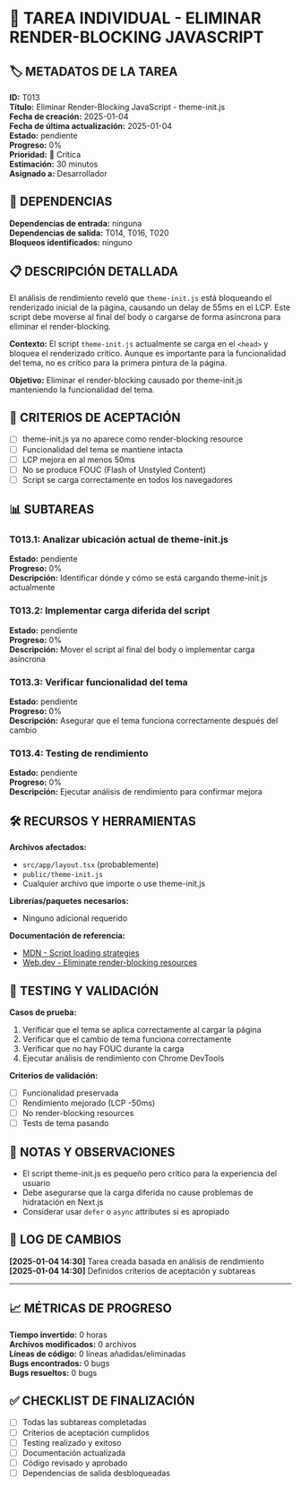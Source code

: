 # 📝 TAREA INDIVIDUAL - ELIMINAR RENDER-BLOCKING JAVASCRIPT

## 🏷️ METADATOS DE LA TAREA

**ID:** T013  
**Título:** Eliminar Render-Blocking JavaScript - theme-init.js  
**Fecha de creación:** 2025-01-04  
**Fecha de última actualización:** 2025-01-04  
**Estado:** pendiente  
**Progreso:** 0%  
**Prioridad:** 🔴 Crítica  
**Estimación:** 30 minutos  
**Asignado a:** Desarrollador

## 🔗 DEPENDENCIAS

**Dependencias de entrada:** ninguna  
**Dependencias de salida:** T014, T016, T020  
**Bloqueos identificados:** ninguno

## 📋 DESCRIPCIÓN DETALLADA

El análisis de rendimiento reveló que `theme-init.js` está bloqueando el renderizado inicial de la página, causando un delay de 55ms en el LCP. Este script debe moverse al final del body o cargarse de forma asíncrona para eliminar el render-blocking.

**Contexto:** El script `theme-init.js` actualmente se carga en el `<head>` y bloquea el renderizado crítico. Aunque es importante para la funcionalidad del tema, no es crítico para la primera pintura de la página.

**Objetivo:** Eliminar el render-blocking causado por theme-init.js manteniendo la funcionalidad del tema.

## 🎯 CRITERIOS DE ACEPTACIÓN

- [ ] theme-init.js ya no aparece como render-blocking resource
- [ ] Funcionalidad del tema se mantiene intacta
- [ ] LCP mejora en al menos 50ms
- [ ] No se produce FOUC (Flash of Unstyled Content)
- [ ] Script se carga correctamente en todos los navegadores

## 📊 SUBTAREAS

### T013.1: Analizar ubicación actual de theme-init.js

**Estado:** pendiente  
**Progreso:** 0%  
**Descripción:** Identificar dónde y cómo se está cargando theme-init.js actualmente

### T013.2: Implementar carga diferida del script

**Estado:** pendiente  
**Progreso:** 0%  
**Descripción:** Mover el script al final del body o implementar carga asíncrona

### T013.3: Verificar funcionalidad del tema

**Estado:** pendiente  
**Progreso:** 0%  
**Descripción:** Asegurar que el tema funciona correctamente después del cambio

### T013.4: Testing de rendimiento

**Estado:** pendiente  
**Progreso:** 0%  
**Descripción:** Ejecutar análisis de rendimiento para confirmar mejora

## 🛠️ RECURSOS Y HERRAMIENTAS

**Archivos afectados:**

- `src/app/layout.tsx` (probablemente)
- `public/theme-init.js`
- Cualquier archivo que importe o use theme-init.js

**Librerías/paquetes necesarios:**

- Ninguno adicional requerido

**Documentación de referencia:**

- [MDN - Script loading strategies](https://developer.mozilla.org/en-US/docs/Web/HTML/Element/script)
- [Web.dev - Eliminate render-blocking resources](https://web.dev/render-blocking-resources/)

## 🧪 TESTING Y VALIDACIÓN

**Casos de prueba:**

1. Verificar que el tema se aplica correctamente al cargar la página
2. Verificar que el cambio de tema funciona correctamente
3. Verificar que no hay FOUC durante la carga
4. Ejecutar análisis de rendimiento con Chrome DevTools

**Criterios de validación:**

- [ ] Funcionalidad preservada
- [ ] Rendimiento mejorado (LCP -50ms)
- [ ] No render-blocking resources
- [ ] Tests de tema pasando

## 📝 NOTAS Y OBSERVACIONES

- El script theme-init.js es pequeño pero crítico para la experiencia del usuario
- Debe asegurarse que la carga diferida no cause problemas de hidratación en Next.js
- Considerar usar `defer` o `async` attributes si es apropiado

## 🔄 LOG DE CAMBIOS

**[2025-01-04 14:30]** Tarea creada basada en análisis de rendimiento
**[2025-01-04 14:30]** Definidos criterios de aceptación y subtareas

---

## 📈 MÉTRICAS DE PROGRESO

**Tiempo invertido:** 0 horas  
**Archivos modificados:** 0 archivos  
**Líneas de código:** 0 líneas añadidas/eliminadas  
**Bugs encontrados:** 0 bugs  
**Bugs resueltos:** 0 bugs

## ✅ CHECKLIST DE FINALIZACIÓN

- [ ] Todas las subtareas completadas
- [ ] Criterios de aceptación cumplidos
- [ ] Testing realizado y exitoso
- [ ] Documentación actualizada
- [ ] Código revisado y aprobado
- [ ] Dependencias de salida desbloqueadas
